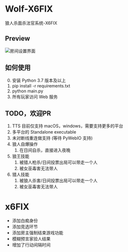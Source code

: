 # Wolf-X6FIX
狼人杀面杀法官系统-X6FIX

Preview
--
![房间设置界面](doc/room_setting.png)

如何使用
--
0. 安装 Python 3.7 版本及以上
1. pip install -r requirements.txt
2. python main.py
3. 所有玩家访问 Web 服务

TODO，欢迎PR
--
1. TTS 目前仅支持 macOS，windows，需要支持更多的平台
2. 多平台的 Standalone executable
3. 未对断线重连做支持 (等待 PyWebIO 支持)
4. 狼人自爆操作
   1. 在日间自杀，直接进入夜晚
5. 狼王技能
    1. 被猎人枪杀/日间投票出局可以带走一个人
    2. 被女巫毒害无法带人
6. 猎人技能
    1. 被狼人杀害/日间投票出局可以带走一个人
    2. 被女巫毒害无法带人

# x6FIX
- 添加白痴身份
- 添加竞选环节
- 添加房主强制结束游戏功能
- 模糊预言家验人结果
- 增加了行动间隔时间

